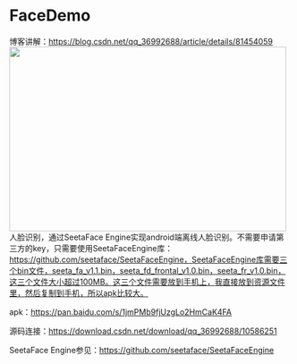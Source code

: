 # FaceDemo
博客讲解：https://blog.csdn.net/qq_36992688/article/details/81454059
<img src="https://github.com/shuguoli68/FaceDemo/blob/master/Screenshots/Screenshot_2018-07-21-20-06-40.png"  height="330" width="495">
人脸识别，通过SeetaFace Engine实现android端离线人脸识别。不需要申请第三方的key，只需要使用SeetaFaceEngine库：https://github.com/seetaface/SeetaFaceEngine，SeetaFaceEngine库需要三个bin文件，seeta_fa_v1.1.bin，seeta_fd_frontal_v1.0.bin，seeta_fr_v1.0.bin，这三个文件大小超过100MB。这三个文件需要放到手机上，我直接放到资源文件里，然后复制到手机，所以apk比较大。

apk：https://pan.baidu.com/s/1jmPMb9fjUzgLo2HmCaK4FA

源码连接：https://download.csdn.net/download/qq_36992688/10586251

SeetaFace Engine参见：https://github.com/seetaface/SeetaFaceEngine
